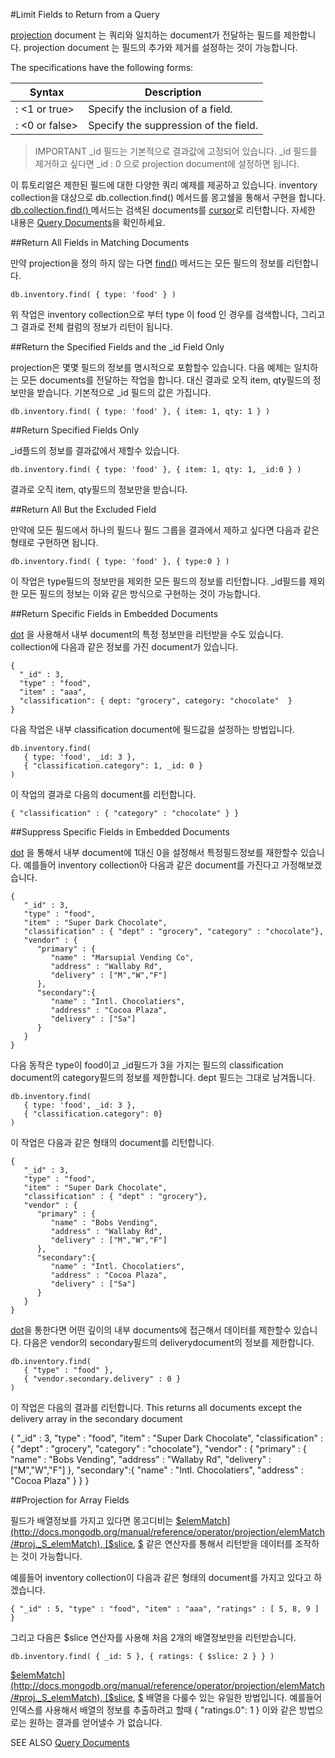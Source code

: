 #Limit Fields to Return from a Query

[projection](http://docs.mongodb.org/manual/reference/glossary/#term-projection) document 는 쿼리와 일치하는 document가 전달하는 필드를 제한합니다. projection document 는 필드의 추가와 제거를 설정하는 것이 가능합니다.


The specifications have the following forms:

| Syntax                | Description                           |
|-----------------------|---------------------------------------|
| <field>: <1 or true>  | Specify the inclusion of a field.     |
| <field>: <0 or false> | Specify the suppression of the field. |

    
   
>IMPORTANT
_id 필드는 기본적으로 결과값에 고정되어 있습니다. _id 필드를 제거하고 싶다면 _id : 0 으로  projection document에 설정하면 됩니다.

이 튜토리얼은 제한된 필드에 대한 다양한 쿼리 예제를 제공하고 있습니다. inventory collection을 대상으로 db.collection.find() 메서드를 몽고쉘을 통해서 구현을 합니다.[ db.collection.find() ](http://docs.mongodb.org/manual/reference/method/db.collection.find/#db.collection.find) 메서드는 검색된 documents를 [cursor](http://docs.mongodb.org/manual/core/cursors/)로 리턴합니다. 자세한 내용은 [Query Documents](http://docs.mongodb.org/manual/tutorial/query-documents/)을 확인하세요.


##Return All Fields in Matching Documents

만약 projection을 정의 하지 않는 다면 [find()](http://docs.mongodb.org/manual/reference/method/db.collection.find/#db.collection.find) 메서드는 모든 필드의 정보를 리턴합니다.
```
db.inventory.find( { type: 'food' } )
```
위 작업은 inventory collection으로 부터  type 이 food 인 경우를 검색합니다, 그리고 그 결과로 전체 컬럼의 정보가 리턴이 됩니다.


##Return the Specified Fields and the _id Field Only

projection은 몇몇 필드의 정보를 명시적으로 포함할수 있습니다. 다음 예제는 일치하는 모든 documents를 전달하는 작업을 합니다. 대신 결과로 오직 item, qty필드의 정보만을 받습니다. 기본적으로 _id 필드의 값은 가집니다.

```
db.inventory.find( { type: 'food' }, { item: 1, qty: 1 } )
```


##Return Specified Fields Only

_id플드의 정보를 결과값에서 제할수 있습니다. 

```
db.inventory.find( { type: 'food' }, { item: 1, qty: 1, _id:0 } )
```
결과로 오직 item, qty필드의 정보만을 받습니다. 


##Return All But the Excluded Field

만약에 모든 필드에서 하나의 필드나 필드 그룹을 결과에서 제하고 싶다면 다음과 같은 형태로 구현하면 됩니다.

```
db.inventory.find( { type: 'food' }, { type:0 } )
```
이 작업은 type필드의 정보만을 제외한 모든 필드의 정보를 리턴합니다. _id필드를 제외한 모든 필드의 정보는 이와 같은 방식으로 구현하는 것이 가능합니다.


##Return Specific Fields in Embedded Documents

[dot](http://docs.mongodb.org/manual/core/document/#document-dot-notation) 을 사용해서 내부 document의 특정 정보만을 리턴받을 수도 있습니다. collection에 다음과 같은 정보를 가진 document가 있습니다.
```
{
  "_id" : 3,
  "type" : "food",
  "item" : "aaa",
  "classification": { dept: "grocery", category: "chocolate"  }
}
```
다음 작업은 내부 classification document에 필드값을 설정하는 방법입니다.

```
db.inventory.find(
   { type: 'food', _id: 3 },
   { "classification.category": 1, _id: 0 }
)
```
이 작업의 결과로 다음의 document를 리턴합니다.

```
{ "classification" : { "category" : "chocolate" } }
```

##Suppress Specific Fields in Embedded Documents

[dot](http://docs.mongodb.org/manual/core/document/#document-dot-notation) 을 통해서 내부 document에 1대신 0을 설정해서 특정필드정보를 재한할수 있습니다. 예를들어 inventory collection아 다음과 같은 document를 가진다고 가정해보겠습니다.

```
{
   "_id" : 3,
   "type" : "food",
   "item" : "Super Dark Chocolate",
   "classification" : { "dept" : "grocery", "category" : "chocolate"},
   "vendor" : {
      "primary" : {
         "name" : "Marsupial Vending Co",
         "address" : "Wallaby Rd",
         "delivery" : ["M","W","F"]
      },
      "secondary":{
         "name" : "Intl. Chocolatiers",
         "address" : "Cocoa Plaza",
         "delivery" : ["Sa"]
      }
   }
}
```
다음 동작은 type이 food이고 _id필드가 3을 가지는 필드의 classification document의 category필드의 정보를 제한합니다. dept 필드는 그대로 남겨둡니다.
```
db.inventory.find(
   { type: 'food', _id: 3 },
   { "classification.category": 0}
)
```
이 작업은 다음과 같은 형태의 document를 리턴합니다.
```
{
   "_id" : 3,
   "type" : "food",
   "item" : "Super Dark Chocolate",
   "classification" : { "dept" : "grocery"},
   "vendor" : {
      "primary" : {
         "name" : "Bobs Vending",
         "address" : "Wallaby Rd",
         "delivery" : ["M","W","F"]
      },
      "secondary":{
         "name" : "Intl. Chocolatiers",
         "address" : "Cocoa Plaza",
         "delivery" : ["Sa"]
      }
   }
}
```
[dot](http://docs.mongodb.org/manual/core/document/#document-dot-notation)을 통한다면 어떤 깊이의 내부 documents에 접근해서 데이터를 제한할수 있습니다. 다음은 vendor의 secondary필드의 deliverydocument의 정보를 제한합니다.
```
db.inventory.find(
   { "type" : "food" },
   { "vendor.secondary.delivery" : 0 }
)
```
이 작업은 다음의 결과를 리턴합니다.
This returns all documents except the delivery array in the secondary document

{
   "_id" : 3,
   "type" : "food",
   "item" : "Super Dark Chocolate",
   "classification" : { "dept" : "grocery", "category" : "chocolate"},
   "vendor" : {
      "primary" : {
         "name" : "Bobs Vending",
         "address" : "Wallaby Rd",
         "delivery" : ["M","W","F"]
      },
      "secondary":{
         "name" : "Intl. Chocolatiers",
         "address" : "Cocoa Plaza"
      }
   }
}

##Projection for Array Fields

필드가 배열정보를 가지고 있다면 몽고디비는 [$elemMatch](http://docs.mongodb.org/manual/reference/operator/projection/elemMatch/#proj._S_elemMatch), [$slice](http://docs.mongodb.org/manual/reference/operator/projection/slice/#proj._S_slice), [$](http://docs.mongodb.org/manual/reference/operator/projection/positional/#proj._S_) 같은 연산자를 통해서 리턴받을 데이터를 조작하는 것이 가능합니다.

예를들어 inventory collection이 다음과 같은 형태의 document를 가지고 있다고 하겠습니다.
```
{ "_id" : 5, "type" : "food", "item" : "aaa", "ratings" : [ 5, 8, 9 ] }
```
그리고 다음은 $slice 연산자를 사용해 처음 2개의 배열정보만을 리턴받습니다.
```
db.inventory.find( { _id: 5 }, { ratings: { $slice: 2 } } )
```
[$elemMatch](http://docs.mongodb.org/manual/reference/operator/projection/elemMatch/#proj._S_elemMatch), [$slice](http://docs.mongodb.org/manual/reference/operator/projection/slice/#proj._S_slice), [$](http://docs.mongodb.org/manual/reference/operator/projection/positional/#proj._S_) 배열을 다룰수 있는 유일한 방법입니다.  예를들어 인덱스를 사용해서 배열의 정보를 추출하려고 할때  { "ratings.0": 1 } 이와 같은 방법으로는 원하는 결과를 얻어낼수 가 없습니다.

SEE ALSO
[Query Documents](http://docs.mongodb.org/manual/tutorial/query-documents/)